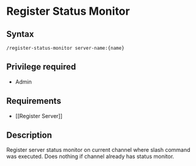 # Register Status Monitor 

## Syntax

`/register-status-monitor server-name:{name}`

## Privilege required

- Admin

## Requirements

- [[Register Server]]

## Description

Register server status monitor on current channel where slash command was executed.
Does nothing if channel already has status monitor.
